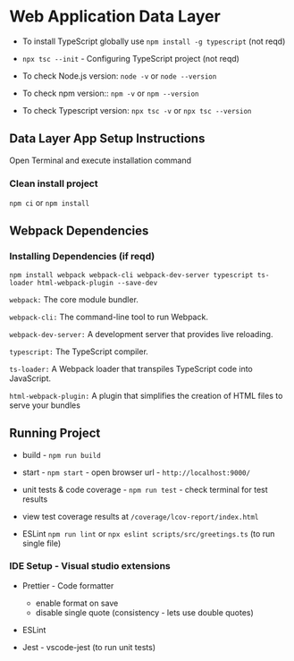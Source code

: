 # Web Application Data Layer


* To install TypeScript globally use `npm install -g typescript` (not reqd)

* `npx tsc --init` - Configuring TypeScript project (not reqd)

* To check Node.js version: `node -v` or `node --version`

* To check npm version:: `npm -v` or `npm --version`

* To check Typescript version: `npx tsc -v` or `npx tsc --version`


## Data Layer App Setup Instructions

Open Terminal and execute installation command

### Clean install project

`npm ci` or  `npm install`


## Webpack Dependencies

### Installing Dependencies (if reqd)

`npm install webpack webpack-cli webpack-dev-server typescript ts-loader html-webpack-plugin --save-dev`

`webpack:` The core module bundler.

`webpack-cli:` The command-line tool to run Webpack.

`webpack-dev-server:` A development server that provides live reloading.

`typescript:` The TypeScript compiler.

`ts-loader:` A Webpack loader that transpiles TypeScript code into JavaScript.

`html-webpack-plugin:` A plugin that simplifies the creation of HTML files to serve your bundles



## Running Project

* build - `npm run build`

* start -  `npm start` - open browser url - `http://localhost:9000/`

* unit tests & code coverage  - `npm run test` - check terminal for test results

* view test coverage results at `/coverage/lcov-report/index.html`

* ESLint `npm run lint` or `npx eslint scripts/src/greetings.ts` (to run single file)


### IDE Setup - Visual studio extensions

* Prettier - Code formatter 
    * enable format on save
    * disable single quote (consistency - lets use double quotes)

* ESLint

* Jest - vscode-jest (to run unit tests)